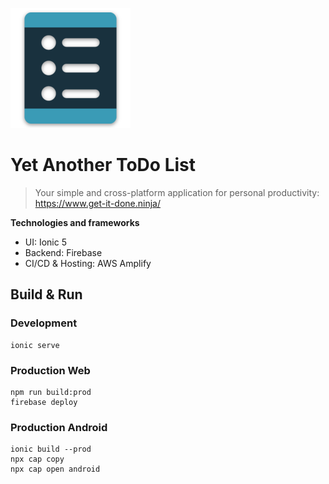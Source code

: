 ![](src/assets/icons/android-chrome-192x192.png)
# Yet Another ToDo List
> Your simple and cross-platform application for personal productivity: https://www.get-it-done.ninja/

**Technologies and frameworks**
- UI: Ionic 5
- Backend: Firebase
- CI/CD & Hosting: AWS Amplify

## Build & Run
### Development
```
ionic serve
```
### Production Web
```
npm run build:prod
firebase deploy
```
### Production Android
```
ionic build --prod
npx cap copy
npx cap open android
```
